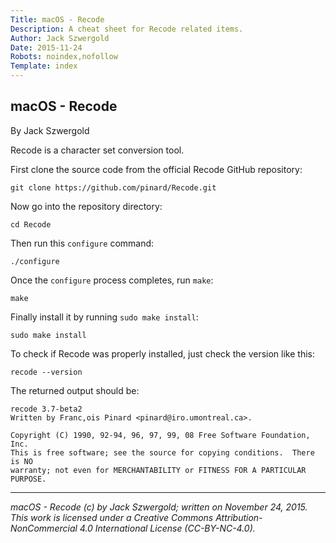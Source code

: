 ```yaml
---
Title: macOS - Recode
Description: A cheat sheet for Recode related items.
Author: Jack Szwergold
Date: 2015-11-24
Robots: noindex,nofollow
Template: index
---
```


## macOS - Recode

By Jack Szwergold

Recode is a character set conversion tool.

First clone the source code from the official Recode GitHub repository:

	git clone https://github.com/pinard/Recode.git
	
Now go into the repository directory:

	cd Recode

Then run this `configure` command:

	./configure
	
Once the `configure` process completes, run `make`:

	make
	
Finally install it by running `sudo make install`:

	sudo make install

To check if Recode was properly installed, just check the version like this:

    recode --version

The returned output should be:

	recode 3.7-beta2
	Written by Franc,ois Pinard <pinard@iro.umontreal.ca>.
	
	Copyright (C) 1990, 92-94, 96, 97, 99, 08 Free Software Foundation, Inc.
	This is free software; see the source for copying conditions.  There is NO
	warranty; not even for MERCHANTABILITY or FITNESS FOR A PARTICULAR PURPOSE.

***

*macOS - Recode (c) by Jack Szwergold; written on November 24, 2015. This work is licensed under a Creative Commons Attribution-NonCommercial 4.0 International License (CC-BY-NC-4.0).*